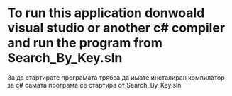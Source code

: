 ﻿# To run this application donwoald visual studio or another c# compiler and run the program from Search_By_Key.sln
За да стартирате програмата трябва да имате инсталиран компилатор за c# самата програма се стартира от Search_By_Key.sln

